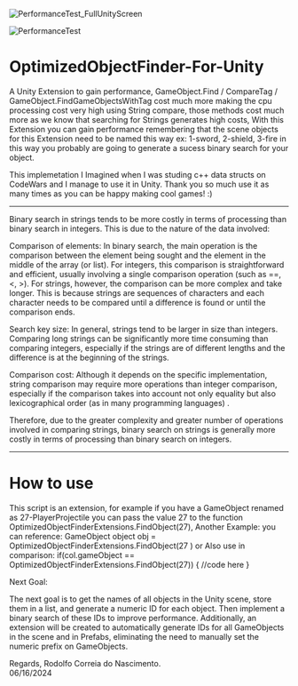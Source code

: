 ![PerformanceTest_FullUnityScreen](https://github.com/RodolfoCorreiaNascimento/OptimizedObjectFinder-For-Unity/assets/64981849/dde91652-90e4-4f21-ba48-70545506c47b)

![PerformanceTest](https://github.com/RodolfoCorreiaNascimento/OptimizedObjectFinder-For-Unity/assets/64981849/4bbc5fab-9d33-41f9-9eed-81b2e514a54f)

# OptimizedObjectFinder-For-Unity
A Unity Extension to gain performance, GameObject.Find / CompareTag / GameObject.FindGameObjectsWithTag cost much more making the cpu processing cost very high using String compare, those methods cost much more as we know that searching for Strings generates high costs, With this Extension you can gain performance remembering that the scene objects for this Extension need to be named this way ex: 1-sword, 2-shield, 3-fire in this way you probably are going to generate a sucess binary search for your object.

This implemetation I Imagined when I was studing c++ data structs on CodeWars and I manage to use it in Unity. Thank you so much use it as many times as you can be happy making cool games! :)

-----------------------------------------------------------------------------------------------------------------------------------------------------------------------------------------------------------------------------------------------------
Binary search in strings tends to be more costly in terms of processing than binary search in integers. This is due to the nature of the data involved:

Comparison of elements: In binary search, the main operation is the comparison between the element being sought and the element in the middle of the array (or list). For integers, this comparison is straightforward and efficient, usually involving a single comparison operation (such as ==, <, >). For strings, however, the comparison can be more complex and take longer. This is because strings are sequences of characters and each character needs to be compared until a difference is found or until the comparison ends.

Search key size: In general, strings tend to be larger in size than integers. Comparing long strings can be significantly more time consuming than comparing integers, especially if the strings are of different lengths and the difference is at the beginning of the strings.

Comparison cost: Although it depends on the specific implementation, string comparison may require more operations than integer comparison, especially if the comparison takes into account not only equality but also lexicographical order (as in many programming languages) .

Therefore, due to the greater complexity and greater number of operations involved in comparing strings, binary search on strings is generally more costly in terms of processing than binary search on integers.

-----------------------------------------------------------------------------------------------------------------------------------------------------------------------------------------------------------------------------------------------------

# How to use
This script is an extension, for example if you have a GameObject renamed as 27-PlayerProjectile you can pass the value 27 to the function OptimizedObjectFinderExtensions.FindObject(27), Another Example: you can reference: GameObject object obj = OptimizedObjectFinderExtensions.FindObject(27 ) or Also use in comparison: if(col.gameObject == OptimizedObjectFinderExtensions.FindObject(27)) { //code here }

Next Goal:

The next goal is to get the names of all objects in the Unity scene, store them in a list, and generate a numeric ID for each object. Then implement a binary search of these IDs to improve performance. Additionally, an extension will be created to automatically generate IDs for all GameObjects in the scene and in Prefabs, eliminating the need to manually set the numeric prefix on GameObjects.

Regards, Rodolfo Correia do Nascimento.  
06/16/2024
